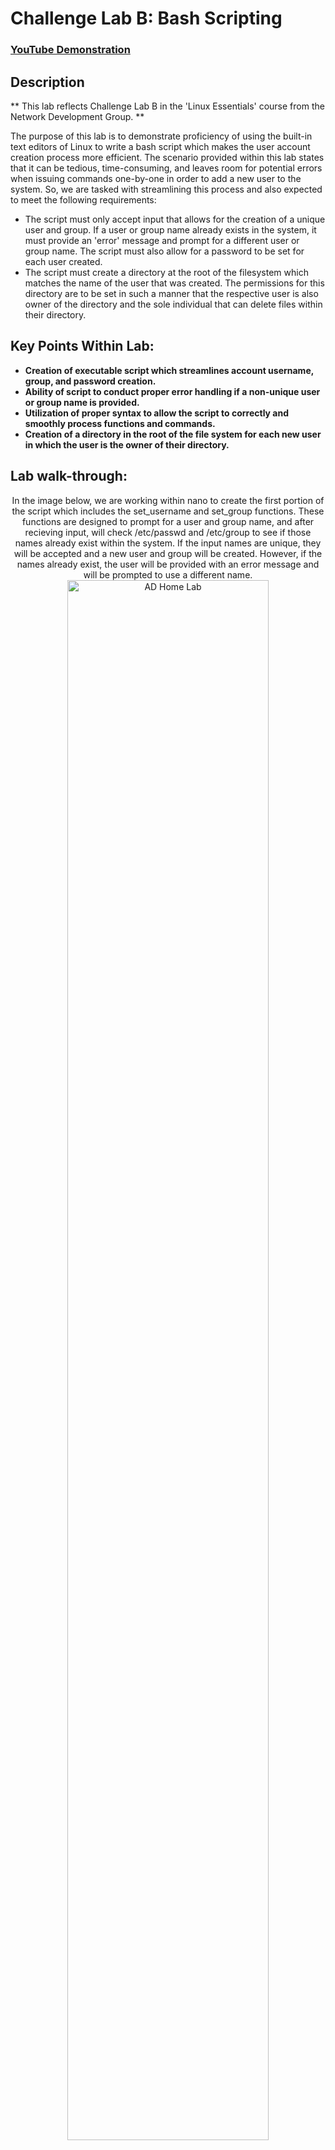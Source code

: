 <h1>Challenge Lab B: Bash Scripting</h1>

 ### [YouTube Demonstration](https://youtu.be/7eJexJVCqJo)

<h2>Description</h2>
** This lab reflects Challenge Lab B in the 'Linux Essentials' course from the Network Development Group. **

The purpose of this lab is to demonstrate proficiency of using the built-in text editors of Linux to write a bash script which makes the user account creation process more efficient. The scenario provided within this lab states that it can be tedious, time-consuming, and leaves room for potential errors when issuing commands one-by-one in order to add a new user to the system. So, we are tasked with streamlining this process and also expected to meet the following requirements:
- The script must only accept input that allows for the creation of a unique user and group. If a user or group name already exists in the system, it must provide an 'error' message and prompt for a different user or group name. The script must also allow for a password to be set for each user created.
- The script must create a directory at the root of the filesystem which matches the name of the user that was created. The permissions for this directory are to be set in such a manner that the respective user is also owner of the directory and the sole individual that can delete files within their directory. 

<h2>Key Points Within Lab: </h2>

- <b>Creation of executable script which streamlines account username, group, and password creation.</b>
- <b>Ability of script to conduct proper error handling if a non-unique user or group name is provided.</b>
- <b>Utilization of proper syntax to allow the script to correctly and smoothly process functions and commands.</b>
- <b>Creation of a directory in the root of the file system for each new user in which the user is the owner of their directory.</b>

<h2>Lab walk-through:</h2>

<p align="center">
In the image below, we are working within nano to create the first portion of the script which includes the set_username and set_group functions. These functions are designed to prompt for a user and group name, and after recieving input, will check /etc/passwd and /etc/group to see if those names already exist within the system. If the input names are unique, they will be accepted and a new user and group will be created. However, if the names already exist, the user will be provided with an error message and will be prompted to use a different name. <br/>
<img src="https://i.imgur.com/sjZxzd9.png" height="80%" width="80%" alt="AD Home Lab"/>
<br />
<br />

<p align="center">
In this image we have saved the current state of the script to a file which we have called 'user_management.sh'. We have also changed the permissions of the file and made it executable so that we can proceed to run the script and ensure that it is working as intended.<br/>
<img src="https://i.imgur.com/TvZsSlz.png" height="80%" width="80%" alt="AD Home Lab"/>
<br />
<br />

<p align="center">
In this image, we are running the script and attempting to see if the functions that we created so far are working properly. Please note that the account that I am using to create and run the script is called 'user' so it already exists in the system. Additionally, there is also a group called 'IT' that exists in the system, which I created previously for use in a separate lab. So, when the script is run and I am prompted for a username, my input of 'user' is denied and I am supplied with an error message and relevant info which shows that 'user' already exists in the system. After selecting a username that is unique, I perform the same test for the group name. As you can see, 'IT' is denied because it already exists, however, my input of 'new_group' is accepted because it is unique. So far, the script seems to be working properly which means we can go back into it, add a few more commands which will allow us to fulfill the remaining requirements of the lab, and then test to make sure that the full script works altogether. <br/>
<img src="https://i.imgur.com/1sVuzFp.png" height="80%" width="80%" alt="AD Home Lab"/>
<br />
<br />

<p align="center">
In this image, we are back working within the script. I have added in several more commands in order to finish the script and satisfy the full requirements set forth by the lab. Some of the commands which I've added in include the useradd, groupadd, and passwd commands. The addition of these commands allow for the input user and group names to be officially added into the system once they are accepted by the script. The user will be provided with messages that state that the user and group names were successfully added, and the user will also be provided with a prompt that allows them to set a password for their account. The final few commands which follow include the mkdir, chown, and chmod commands. At this point, these commands are creating a directory at the root of the filesystem for each user, placing ownership of that directory in possession of the user that was created, and setting permissions of that directory so that the owner has full read, write, and execute permissions.  <br/>
<img src="https://i.imgur.com/58AuDfn.png" height="80%" width="80%" alt="AD Home Lab"/>
<br />
<br />

<p align="center">
In this image, we are attempting to run the script in its final form. By using the script, I am easily able to add 'test_user' who belongs to 'test_group' to the system, I am also able to give them a preliminary password, and the script also provides the new user with their own directory in which they have full control of their own files. A success message appears on the screen to showcase that all parts of the script ran accordingly,and by checking the /etc/passwd and /etc/group directories, we are able to confirm the existence of 'test_user' and 'test_group', thus confirming the success of the script.  <br/>
<img src="https://i.imgur.com/Q8roGE7.png" height="80%" width="80%" alt="AD Home Lab"/>
<br />
<br />




<!--
 ```diff
- text in red
+ text in green
! text in orange
# text in gray
@@ text in purple (and bold)@@
```
--!>
